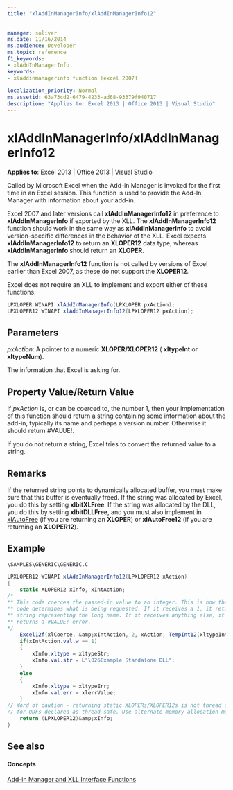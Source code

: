 ```yaml
---
title: "xlAddInManagerInfo/xlAddInManagerInfo12"
 
 
manager: soliver
ms.date: 11/16/2014
ms.audience: Developer
ms.topic: reference
f1_keywords:
- xlAddInManagerInfo
keywords:
- xladdinmanagerinfo function [excel 2007]
 
localization_priority: Normal
ms.assetid: 63a73cd2-6479-4233-ad68-93379f940717
description: "Applies to: Excel 2013 | Office 2013 | Visual Studio"
---
```


# xlAddInManagerInfo/xlAddInManagerInfo12

 **Applies to**: Excel 2013 | Office 2013 | Visual Studio 
  
Called by Microsoft Excel when the Add-in Manager is invoked for the first time in an Excel session. This function is used to provide the Add-In Manager with information about your add-in.
  
Excel 2007 and later versions call **xlAddInManagerInfo12** in preference to **xlAddInManagerInfo** if exported by the XLL. The **xlAddInManagerInfo12** function should work in the same way as **xlAddInManagerInfo** to avoid version-specific differences in the behavior of the XLL. Excel expects **xlAddInManagerInfo12** to return an **XLOPER12** data type, whereas **xlAddInManagerInfo** should return an **XLOPER**.
  
The **xlAddInManagerInfo12** function is not called by versions of Excel earlier than Excel 2007, as these do not support the **XLOPER12**.
  
Excel does not require an XLL to implement and export either of these functions.
  
```cs
LPXLOPER WINAPI xlAddInManagerInfo(LPXLOPER pxAction);
LPXLOPER12 WINAPI xlAddInManagerInfo12(LPXLOPER12 pxAction);
```

## Parameters

 _pxAction:_ A pointer to a numeric **XLOPER/XLOPER12** ( **xltypeInt** or **xltypeNum**).
  
The information that Excel is asking for.
  
## Property Value/Return Value

If  _pxAction_ is, or can be coerced to, the number 1, then your implementation of this function should return a string containing some information about the add-in, typically its name and perhaps a version number. Otherwise it should return #VALUE!. 
  
If you do not return a string, Excel tries to convert the returned value to a string.
  
## Remarks

If the returned string points to dynamically allocated buffer, you must make sure that this buffer is eventually freed. If the string was allocated by Excel, you do this by setting **xlbitXLFree**. If the string was allocated by the DLL, you do this by setting **xlbitDLLFree**, and you must also implement in [xlAutoFree](xlautofree-xlautofree12.md) (if you are returning an **XLOPER**) or **xlAutoFree12** (if you are returning an **XLOPER12**).
  
## Example

 `\SAMPLES\GENERIC\GENERIC.C`
  
```cs
LPXLOPER12 WINAPI xlAddInManagerInfo12(LPXLOPER12 xAction)
{
    static XLOPER12 xInfo, xIntAction;
/*
** This code coerces the passed-in value to an integer. This is how the
** code determines what is being requested. If it receives a 1, it returns a
** string representing the long name. If it receives anything else, it
** returns a #VALUE! error.
*/
    Excel12f(xlCoerce, &amp;xIntAction, 2, xAction, TempInt12(xltypeInt));
    if(xIntAction.val.w == 1) 
    {
        xInfo.xltype = xltypeStr;
        xInfo.val.str = L"\026Example Standalone DLL";
    }
    else 
    {
        xInfo.xltype = xltypeErr;
        xInfo.val.err = xlerrValue;
    }
// Word of caution - returning static XLOPERs/XLOPER12s is not thread safe
// for UDFs declared as thread safe. Use alternate memory allocation mechanisms.
    return (LPXLOPER12)&amp;xInfo;
} 

```

## See also

#### Concepts

[Add-in Manager and XLL Interface Functions](add-in-manager-and-xll-interface-functions.md)


